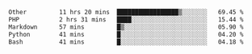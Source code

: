 <!--START_SECTION:waka-->

```txt
Other         11 hrs 20 mins  █████████████████▒░░░░░░░   69.45 %
PHP           2 hrs 31 mins   ████░░░░░░░░░░░░░░░░░░░░░   15.44 %
Markdown      57 mins         █▒░░░░░░░░░░░░░░░░░░░░░░░   05.90 %
Python        41 mins         █░░░░░░░░░░░░░░░░░░░░░░░░   04.20 %
Bash          41 mins         █░░░░░░░░░░░░░░░░░░░░░░░░   04.18 %
```

<!--END_SECTION:waka--> 
 
